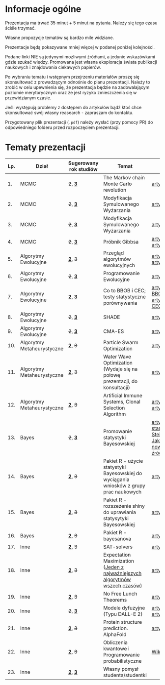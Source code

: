 # Informacje ogólne

Prezentacja ma trwać 35 minut + 5 minut na pytania. Należy się tego czasu ściśle trzymać.

Własne propozycje tematów są bardzo mile widziane.

Prezentacje będą pokazywane mniej więcej w podanej poniżej kolejności.

Podane linki NIE są jedynymi możliwymi źródłami, a jedynie wskazówkami gdzie szukać wiedzy. Promowana jest własna eksploracja świata publikacji naukowych i znajdowania ciekawych papierów.

Po wybraniu tematu i wstępnym przejrzeniu materiałów proszę się skonsultować z prowadzącym odnośnie do planu prezentacji. Należy to zrobić w celu upewnienia się, że prezentacja będzie na zadowalającym poziomie merytorycznym oraz że jest ryzyko zmieszczenia się w przewidzianym czasie.

Jeśli występują problemy z dostępem do artykułów bądź ktoś chce skonsultować swój własny reasearch - zapraszam do kontaktu.

Przygotowany plik prezentacji (`.pdf`) należy wysłać (przy pomocy PR) do odpowiedniego folderu przed rozpoczęciem prezentacji.

# Tematy prezentacji

|        Lp.     |   Dział   |        Sugerowany rok studiów                  |   Temat  |  Link | Osoba prezentująca |
|--------------|--------------------|-------------------------------|-----------------------------|-------|-------|
|1.|MCMC|~~2~~, [**3**](#)|   The Markov chain Monte Carlo revolution | [artykuł](https://www.semanticscholar.org/paper/The-Markov-chain-Monte-Carlo-revolution-Diaconis/4e6258ebd07b548f77f8cd33caf72d811c2bd54c) | |
|2.|MCMC|~~2~~, [**3**](#)| Modyfikacja Symulowanego Wyżarzania | [artykuł](https://hal.inria.fr/hal-03275401/document) | |
|3.|MCMC|~~2~~, [**3**](#)| Modyfikacja Symulowanego Wyżarzania | [artykuł](https://link.springer.com/article/10.1007/s10898-011-9838-3) | |
|4.|MCMC|~~2~~, [**3**](#)| Próbnik Gibbsa | [artykuł1](https://citeseerx.ist.psu.edu/document?repid=rep1&type=pdf&doi=afd3a135cd689b386f0b7d2bc962e3aaddf09b9a); [artykuł2](https://biostat.jhsph.edu/~mmccall/articles/casella_1992.pdf) | |
|5.|Algorytmy Ewolucyjne|[**2**](#), ~~3~~|Przegląd algorytmów ewolucyjnych| [artykuł1](https://link.springer.com/chapter/10.1007/978-3-030-39958-0_16); [artykuł2](https://arxiv.org/abs/1906.08870) | |
|6.|Algorytmy Ewolucyjne|~~2~~, [**3**](#)|Programowanie Ewolucyjne| [artykuł???](https://ieeexplore.ieee.org/stamp/stamp.jsp?arnumber=661555) | |
|7.|Algorytmy Ewolucyjne|[**2**](#), [**3**](#)| Co to BBOB i CEC; testy statystyczne porównywania | [artykuł BBOB](https://doi.org/10.5281/zenodo.2594848), [artykuł CEC](https://link.springer.com/article/10.1007/s00521-022-07788-z) | |
|8.|Algorytmy Ewolucyjne|~~2~~, [**3**](#)|SHADE| [artykuł](http://metahack.org/CEC2013-SHADE.pdf) | Dawid Płudowski |
|9.|Algorytmy Ewolucyjne|~~2~~, [**3**](#)|CMA-ES| [artykuł](https://dl.acm.org/doi/pdf/10.1162/106365603321828970) | |
|10.|Algorytmy Metaheurystyczne|[**2**](#), ~~3~~|Particle Swarm Optimization| [artykuł](https://link.springer.com/article/10.1007/s00500-016-2474-6) | |
|11.|Algorytmy Metaheurystyczne|[**2**](#), ~~3~~|Water Wave Optimization (Wydaje się na połowę prezentacji, do konsultacji)| [artykuł](https://www.sciencedirect.com/science/article/pii/S0305054814002652) | |
|12.|Algorytmy Metaheurystyczne|[**2**](#), ~~3~~|Artificial Immune Systems, Clonal Selection Algorithm| [artykuł1](https://link.springer.com/chapter/10.1007/978-3-642-22371-6_31) [artykuł2](https://link.springer.com/article/10.1007/s10462-011-9206-1) | |
|13.|Bayes|~~2~~, [**3**](#)|Promowanie statystyki Bayesowskiej| [artykuł stary (H. Steinhaus)](https://projecteuclid.org/journals/annals-of-mathematical-statistics/volume-28/issue-3/The-Problem-of-Estimation/10.1214/aoms/1177706876.full); [Jakieś nowsze źródło](https://youtu.be/dQw4w9WgXcQ) | |
|14.|Bayes|[**2**](#), ~~3~~|Pakiet R - użycie statystyki Bayesowskiej do wyciągania wniosków z grupy prac naukowych| [artykuł](https://journal.r-project.org/articles/RJ-2022-047/) | |
|15.|Bayes|[**2**](#), ~~3~~|Pakiet R - rozszeżenie shiny do uprawiania statysytyki Bayesowskiej| [artykuł](https://journal.r-project.org/articles/RJ-2022-027/) | |
|16.|Bayes|[**2**](#), ~~3~~|Pakiet R - bayesanova| [artykuł](https://journal.r-project.org/articles/RJ-2022-009/) | |
|17.|Inne|[**2**](#), ~~3~~|SAT-solvers| [artykuł](https://link.springer.com/article/10.1007/s10462-018-9628-0) | |
|18.|Inne|[**2**](#), ~~3~~|Expectation Maximization ([Jeden z najważniejszych algorytmów wszech czasów](http://www.koutschan.de/misc/algorithms.php))| [artykuł](https://www.sciencedirect.com/science/article/pii/S0959152418305614) | |
|19.|Inne|[**2**](#), ~~3~~|No Free Lunch Theorems| [artykuł](https://ieeexplore.ieee.org/document/585893) | |
|20.|Inne|~~2~~, [**3**](#)|Modele dyfuzyjne (Typu DALL-E 2)| [artykuł1](https://www.sciencedirect.com/science/article/pii/S136403210900269X?via%3Dihub) [artykuł2](https://arxiv.org/abs/2209.00796) | |
|21.|Inne|[**2**](#), ~~3~~|Protein structure prediction. AlphaFold| [artykuł](https://www.nature.com/articles/s41586-021-03819-2) | |
|22.|Inne|[**2**](#), ~~3~~| Obliczenia kwantowe i Programowanie probabilistyczne | [Wikipedia](https://en.wikipedia.org/wiki/Probabilistic_programming) | |
|23.|Inne|[**2**](#), [**3**](#)| Własny pomysł studenta/studentki |  | |
